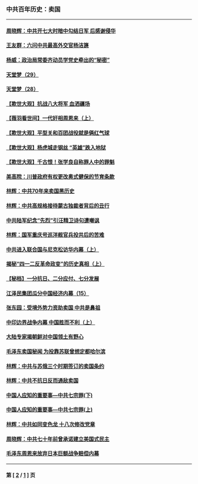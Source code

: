### 中共百年历史：卖国
---
#### [周晓辉：中共开七大时暗中勾结日军 后感谢侵华](../../pages/nf1176117/n12921960.md?06040430) 
#### [王友群：六问中共最高外交官杨洁篪](../../pages/nf1176117/n12836495.md?06040430) 
#### [杨威：政治局常委齐动员学党史牵出的“秘密”](../../pages/nf1176117/n12764642.md?06040430) 
#### [天堂梦（29）](../../pages/nf1176117/n12408465.md?06040430) 
#### [天堂梦（28）](../../pages/nf1176117/n12408309.md?06040430) 
#### [【欺世大观】抗战八大将军 血洒疆场](../../pages/nf1176117/n12357044.md?06040430) 
#### [【薇羽看世间】一代奸相周恩来（上）](../../pages/nf1176117/n12401109.md?06040430) 
#### [【欺世大观】平型关和百团战役就是俩红气球](../../pages/nf1176117/n12359157.md?06040430) 
#### [【欺世大观】杨虎城走钢丝 “英雄”跌入地狱](../../pages/nf1176117/n12358840.md?06040430) 
#### [【欺世大观】千古恨！张学良自称罪人中的罪魁](../../pages/nf1176117/n12358629.md?06040430) 
#### [美高院：川普政府有权更改奥式健保的节育条款](../../pages/nf1176117/n12242171.md?06040430) 
#### [林辉：中共70年来卖国黑历史](../../pages/nf1176117/n11552181.md?06040430) 
#### [林辉：中共高规格接待蒙古独裁者背后的丑行](../../pages/nf1176117/n11225005.md?06040430) 
#### [中共陆军纪念“先烈”引汪精卫诗句遭嘲讽](../../pages/nf1176117/n11153345.md?06040430) 
#### [林辉：国军重庆号巡洋舰官兵投共后的苦难](../../pages/nf1176117/n10997801.md?06040430) 
#### [中共进入联合国与尼克松访华内幕（上）](../../pages/nf1176117/n10138788.md?06040430) 
#### [揭秘“四一二反革命政变”的历史真相（上）](../../pages/nf1176117/n9996650.md?06040430) 
#### [【秘档】一分抗日、二分应付、七分发展](../../pages/nf1176117/n9331484.md?06040430) 
#### [江泽民集团瓜分中国经济内幕（15）](../../pages/nf1176117/n9268584.md?06040430) 
#### [张东园：受境外势力资助卖国 中共是鼻祖](../../pages/nf1176117/n9272480.md?06040430) 
#### [中印边界战争内幕 中国胜而不利（上）](../../pages/nf1176117/n9252458.md?06040430) 
#### [大陆专家揭朝鲜对中国领土有野心](../../pages/nf1176117/n9074056.md?06040430) 
#### [毛泽东卖国秘闻 为投靠苏联曾想定都哈尔滨](../../pages/nf1176117/n9058631.md?06040430) 
#### [林辉：中共与苏俄三个时期签订的卖国条约](../../pages/nf1176117/n9036062.md?06040430) 
#### [林辉：中共不抗日反而通敌卖国](../../pages/nf1176117/n8840492.md?06040430) 
#### [中国人应知的重要事—中共七宗罪(下)](../../pages/nf1176117/n8823799.md?06040430) 
#### [中国人应知的重要事—中共七宗罪(上)](../../pages/nf1176117/n8819770.md?06040430) 
#### [林辉：中共如同变色龙 十八次修改党章](../../pages/nf1176117/n8811129.md?06040430) 
#### [周晓辉：中共七十年前曾承诺建立美国式民主](../../pages/nf1176117/n8809061.md?06040430) 
#### [毛泽东周恩来放弃日本巨额战争赔偿内幕](../../pages/nf1176117/n8697753.md?06040430) 

---
#### 第 [ [2](./2.md?06040430) / [1](./1.md?06040430) ] 页

